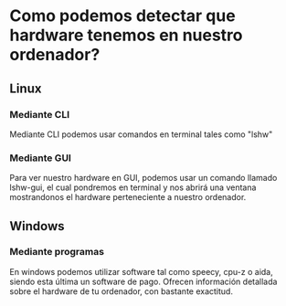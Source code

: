 # Como podemos detectar que hardware tenemos en nuestro ordenador? 

## Linux

### Mediante CLI
Mediante CLI podemos usar comandos en terminal tales como "lshw" 
### Mediante GUI
Para ver nuestro hardware en GUI, podemos usar un comando llamado lshw-gui, el cual pondremos en terminal y nos abrirá una ventana mostrandonos el hardware perteneciente a nuestro ordenador. 
## Windows

### Mediante programas
En windows podemos utilizar software tal como speecy, cpu-z o aida, siendo esta última un software de pago. Ofrecen información detallada sobre el hardware de tu ordenador, con bastante exactitud.
